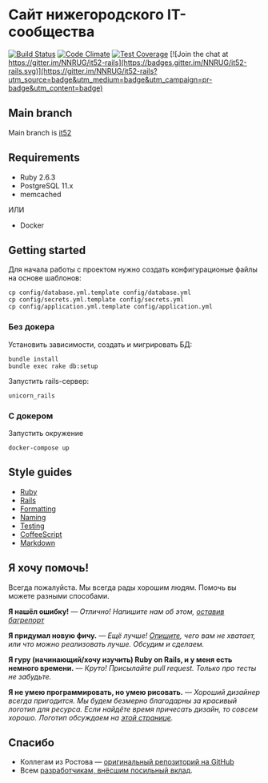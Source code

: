 # Сайт нижегородского IT-сообщества

[![Build Status](https://travis-ci.org/NNRUG/it52-rails.svg?branch=it52)](https://travis-ci.org/NNRUG/it52-rails)
[![Code Climate](https://codeclimate.com/github/NNRUG/it52-rails/badges/gpa.svg)](https://codeclimate.com/github/NNRUG/it52-rails)
[![Test Coverage](https://codeclimate.com/github/NNRUG/it52-rails/badges/coverage.svg)](https://codeclimate.com/github/NNRUG/it52-rails) [![Join the chat at https://gitter.im/NNRUG/it52-rails](https://badges.gitter.im/NNRUG/it52-rails.svg)](https://gitter.im/NNRUG/it52-rails?utm_source=badge&utm_medium=badge&utm_campaign=pr-badge&utm_content=badge)

## Main branch

Main branch is [it52](https://github.com/NNRUG/it52-rails/tree/it52)

## Requirements

- Ruby 2.6.3
- PostgreSQL 11.x
- memcached

ИЛИ

- Docker

## Getting started

Для начала работы с проектом нужно создать конфигурационые файлы на основе шаблонов:

    cp config/database.yml.template config/database.yml
    cp config/secrets.yml.template config/secrets.yml
    cp config/application.yml.template config/application.yml

### Без докера

Установить зависимости, создать и мигрировать БД:

    bundle install
    bundle exec rake db:setup

Запустить rails-сервер:

    unicorn_rails

### С докером

Запустить окружение

    docker-compose up

## Style guides

- [Ruby](https://github.com/bbatsov/ruby-style-guide)
- [Rails](https://github.com/bbatsov/rails-style-guide)
- [Formatting](https://github.com/thoughtbot/guides/tree/master/style#formatting)
- [Naming](https://github.com/thoughtbot/guides/tree/master/style#naming)
- [Testing](https://github.com/thoughtbot/guides/tree/master/style#testing)
- [CoffeeScript](https://github.com/thoughtbot/guides/tree/master/style#coffeescript)
- [Markdown](http://www.cirosantilli.com/markdown-styleguide)

## Я хочу помочь!

Всегда пожалуйста. Мы всегда рады хорошим людям. Помочь вы можете разными способами.

**Я нашёл ошибку!** — _Отлично! Напишите нам об этом, [оставив багрепорт](https://github.com/NNRUG/it52-rails/issues)_

**Я придумал новую фичу.** — _Ещё лучше! [Опишите](https://github.com/NNRUG/it52-rails/issues), чего вам не хватает, или что можно реализовать лучше. Обсудим и сделаем._

**Я гуру (начинающий/хочу изучить) Ruby on Rails, и у меня есть немного времени.** — _Круто! Присылайте pull request. Только про тесты не забудьте._

**Я не умею программировать, но умею рисовать.** — _Хороший дизайнер всегда пригодится. Мы будем безмерно благодарны за красивый логотип для ресурса. Если найдёте время причесать дизайн, то совсем хорошо. Логотип обсуждаем на [этой странице](https://github.com/NNRUG/it52-rails/issues/7)._

## Спасибо

* Коллегам из Ростова — [оригинальный репозиторий на GitHub](https://github.com/vtambourine/it61-rails)
* Всем [разработчикам, внёсшим посильный вклад](https://github.com/NNRUG/it52-rails/graphs/contributors).
